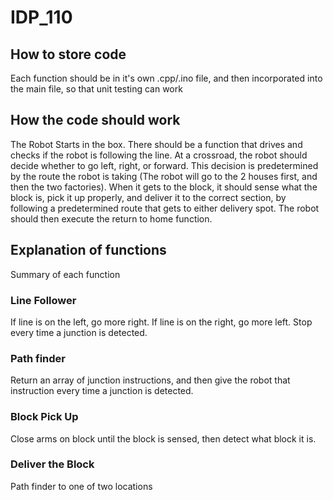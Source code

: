 # IDP_110

## How to store code

Each function should be in it's own .cpp/.ino file, and then incorporated into the main file, so that unit testing can work

## How the code should work

The Robot Starts in the box. There should be a function that drives and checks if the robot is following the line. At a crossroad, the robot should decide whether to go left, right, or forward. This decision is predetermined by the route the robot is taking (The robot will go to the 2 houses first, and then the two factories). When it gets to the block, it should sense what the block is, pick it up properly, and deliver it to the correct section, by following a predetermined route that gets to either delivery spot. The robot should then execute the return to home function.

## Explanation of functions

Summary of each function

### Line Follower

If line is on the left, go more right. If line is on the right, go more left. Stop every time a junction is detected.

### Path finder

Return an array of junction instructions, and then give the robot that instruction every time a junction is detected.

### Block Pick Up

Close arms on block until the block is sensed, then detect what block it is.

### Deliver the Block

Path finder to one of two locations
